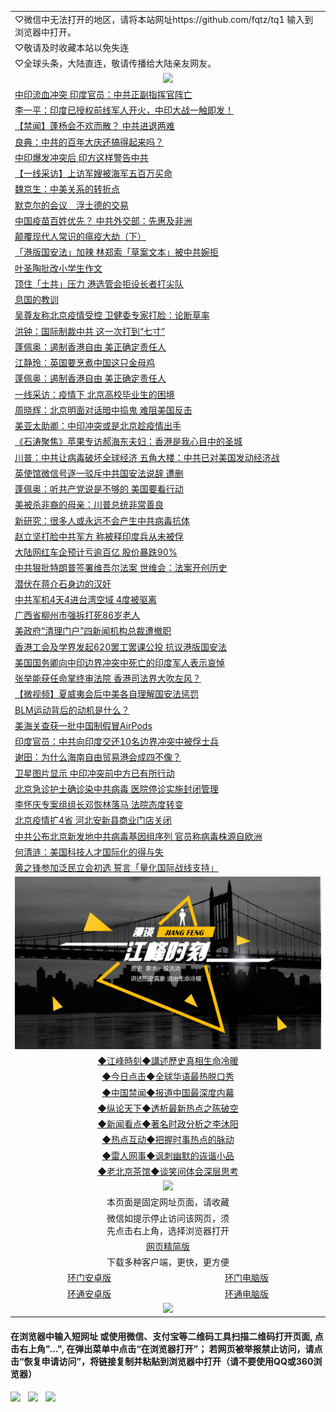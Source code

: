  <table>
 
<tr>
<td colspan="2" align=left>
♡微信中无法打开的地区，请将本站网址https://github.com/fqtz/tq1 输入到浏览器中打开。 
 </td>
</tr>
 <tr>
 <td colspan="2" align=left>
♡敬请及时收藏本站以免失连
 </td>
   <tr>
<td colspan="2" align=left>
♡全球头条，大陆直连，敬请传播给大陆亲友网友。
 </td>
</tr>


<tr>
    <td colspan="2" align=center><img src="https://cdn.jsdelivr.net/gh/gyoupiodf/im1/%E7%BD%91%E9%97%A8%E6%96%B0%E9%97%BB1.jpg"></td>
 </tr>
<tr><td colspan="2" align="left"><a href="https://qeb.xfthy.casa/?name=c1187255&key=xcyufvbtjvhwwrpc&from=gy2">中印流血冲突 印度官员：中共正副指挥官阵亡</a></td></tr>
<tr><td colspan="2" align="left"><a href="https://qeb.xfthy.casa/?name=c1187356&key=xcyufvbtjvhwwrpc&from=gy2">李一平：印度已授权前线军人开火，中印大战一触即发！</a></td></tr>
<tr><td colspan="2" align="left"><a href="https://qeb.xfthy.casa/?name=c1187331&key=xcyufvbtjvhwwrpc&from=gy2">【禁闻】蓬杨会不欢而散？ 中共进退两难</a></td></tr>
<tr><td colspan="2" align="left"><a href="https://qeb.xfthy.casa/?name=c1187249&key=xcyufvbtjvhwwrpc&from=gy2">良典：中共的百年大庆还搞得起来吗？</a></td></tr>
<tr><td colspan="2" align="left"><a href="https://qeb.xfthy.casa/?name=c1187299&key=xcyufvbtjvhwwrpc&from=gy2">中印爆发冲突后 印方这样警告中共</a></td></tr>
<tr><td colspan="2" align="left"><a href="https://qeb.xfthy.casa/?name=c1187328&key=xcyufvbtjvhwwrpc&from=gy2">【一线采访】上访军嫂被海军五百万买命</a></td></tr>
<tr><td colspan="2" align="left"><a href="https://qeb.xfthy.casa/?name=c1187311&key=xcyufvbtjvhwwrpc&from=gy2">魏京生：中美关系的转折点</a></td></tr>
<tr><td colspan="2" align="left"><a href="https://qeb.xfthy.casa/?name=c1187323&key=xcyufvbtjvhwwrpc&from=gy2">默克尔的会议　浮士德的交易</a></td></tr>
<tr><td colspan="2" align="left"><a href="https://qeb.xfthy.casa/?name=c1187351&key=xcyufvbtjvhwwrpc&from=gy2">中国疫苗百姓优先？ 中共外交部：先惠及非洲</a></td></tr>
<tr><td colspan="2" align="left"><a href="https://qeb.xfthy.casa/?name=c1187293&key=xcyufvbtjvhwwrpc&from=gy2">颠覆现代人常识的瘟疫大劫（下）</a></td></tr>
<tr><td colspan="2" align="left"><a href="https://qeb.xfthy.casa/?name=c1187320&key=xcyufvbtjvhwwrpc&from=gy2">「港版国安法」加辣 林郑索「草案文本」被中共婉拒</a></td></tr>
<tr><td colspan="2" align="left"><a href="https://qeb.xfthy.casa/?name=c1187345&key=xcyufvbtjvhwwrpc&from=gy2">叶圣陶批改小学生作文</a></td></tr>
<tr><td colspan="2" align="left"><a href="https://qeb.xfthy.casa/?name=c1187321&key=xcyufvbtjvhwwrpc&from=gy2">顶住「土共」压力 港选管会拒设长者打尖队</a></td></tr>
<tr><td colspan="2" align="left"><a href="https://qeb.xfthy.casa/?name=c1187322&key=xcyufvbtjvhwwrpc&from=gy2">息国的教训</a></td></tr>
<tr><td colspan="2" align="left"><a href="https://qeb.xfthy.casa/?name=c1187330&key=xcyufvbtjvhwwrpc&from=gy2">吴尊友称北京疫情受控 卫健委专家打脸：论断草率</a></td></tr>
<tr><td colspan="2" align="left"><a href="https://qeb.xfthy.casa/?name=c1187294&key=xcyufvbtjvhwwrpc&from=gy2">洪钟：国际制裁中共 这一次打到“七寸”</a></td></tr>
<tr><td colspan="2" align="left"><a href="https://qeb.xfthy.casa/?name=c1187336&key=xcyufvbtjvhwwrpc&from=gy2">蓬佩奥：遏制香港自由 美正确定责任人</a></td></tr>
<tr><td colspan="2" align="left"><a href="https://qeb.xfthy.casa/?name=c1187310&key=xcyufvbtjvhwwrpc&from=gy2">江静玲：英国要烹煮中国这只金母鸡</a></td></tr>
<tr><td colspan="2" align="left"><a href="https://qeb.xfthy.casa/?name=c1187280&key=xcyufvbtjvhwwrpc&from=gy2">蓬佩奥：遏制香港自由 美正确定责任人</a></td></tr>
<tr><td colspan="2" align="left"><a href="https://qeb.xfthy.casa/?name=c1187343&key=xcyufvbtjvhwwrpc&from=gy2">一线采访：疫情下 北京高校毕业生的困境</a></td></tr>
<tr><td colspan="2" align="left"><a href="https://qeb.xfthy.casa/?name=c1187275&key=xcyufvbtjvhwwrpc&from=gy2">周晓辉：北京明面对话暗中捣鬼 难阻美国反击</a></td></tr>
<tr><td colspan="2" align="left"><a href="https://qeb.xfthy.casa/?name=c1187309&key=xcyufvbtjvhwwrpc&from=gy2">美亚太助卿：中印冲突或是北京趁疫情出手</a></td></tr>
<tr><td colspan="2" align="left"><a href="https://qeb.xfthy.casa/?name=c1187357&key=xcyufvbtjvhwwrpc&from=gy2">《石涛聚焦》苹果专访郝海东夫妇：香港是我心目中的圣城</a></td></tr>
<tr><td colspan="2" align="left"><a href="https://qeb.xfthy.casa/?name=c1187340&key=xcyufvbtjvhwwrpc&from=gy2">川普：中共让病毒破坏全球经济 五角大楼：中共已对美国发动经济战</a></td></tr>
<tr><td colspan="2" align="left"><a href="https://qeb.xfthy.casa/?name=c1187344&key=xcyufvbtjvhwwrpc&from=gy2">英使馆微信号逐一驳斥中共国安法说辞 遭删</a></td></tr>
<tr><td colspan="2" align="left"><a href="https://qeb.xfthy.casa/?name=c1187350&key=xcyufvbtjvhwwrpc&from=gy2">蓬佩奥：听共产党说是不够的 美国要看行动</a></td></tr>
<tr><td colspan="2" align="left"><a href="https://qeb.xfthy.casa/?name=c1187337&key=xcyufvbtjvhwwrpc&from=gy2">美被杀非裔的母亲：川普总统非常善良</a></td></tr>
<tr><td colspan="2" align="left"><a href="https://qeb.xfthy.casa/?name=c1187297&key=xcyufvbtjvhwwrpc&from=gy2">新研究：很多人或永远不会产生中共病毒抗体</a></td></tr>
<tr><td colspan="2" align="left"><a href="https://qeb.xfthy.casa/?name=c1187260&key=xcyufvbtjvhwwrpc&from=gy2">赵立坚打脸中共军方 称被释印度兵从未被俘</a></td></tr>
<tr><td colspan="2" align="left"><a href="https://qeb.xfthy.casa/?name=c1187300&key=xcyufvbtjvhwwrpc&from=gy2">大陆网红车企预计亏逾百亿 股价暴跌90%</a></td></tr>
<tr><td colspan="2" align="left"><a href="https://qeb.xfthy.casa/?name=c1187316&key=xcyufvbtjvhwwrpc&from=gy2">中共狠批特朗普签署维吾尔法案 世维会：法案开创历史</a></td></tr>
<tr><td colspan="2" align="left"><a href="https://qeb.xfthy.casa/?name=c1187358&key=xcyufvbtjvhwwrpc&from=gy2">潜伏在蒋介石身边的汉奸</a></td></tr>
<tr><td colspan="2" align="left"><a href="https://qeb.xfthy.casa/?name=c1187308&key=xcyufvbtjvhwwrpc&from=gy2">中共军机4天4进台湾空域 4度被驱离</a></td></tr>
<tr><td colspan="2" align="left"><a href="https://qeb.xfthy.casa/?name=c1187342&key=xcyufvbtjvhwwrpc&from=gy2">广西省柳州市强拆打死86岁老人</a></td></tr>
<tr><td colspan="2" align="left"><a href="https://qeb.xfthy.casa/?name=c1187296&key=xcyufvbtjvhwwrpc&from=gy2">美政府“清理门户”四新闻机构总裁遭撤职</a></td></tr>
<tr><td colspan="2" align="left"><a href="https://qeb.xfthy.casa/?name=c1187301&key=xcyufvbtjvhwwrpc&from=gy2">香港工会及学界发起620罢工罢课公投 抗议港版国安法</a></td></tr>
<tr><td colspan="2" align="left"><a href="https://qeb.xfthy.casa/?name=c1187314&key=xcyufvbtjvhwwrpc&from=gy2">美国国务卿向中印边界冲突中死亡的印度军人表示哀悼</a></td></tr>
<tr><td colspan="2" align="left"><a href="https://qeb.xfthy.casa/?name=c1187318&key=xcyufvbtjvhwwrpc&from=gy2">张举能获任命掌终审法院 香港司法界大吹左风？</a></td></tr>
<tr><td colspan="2" align="left"><a href="https://qeb.xfthy.casa/?name=c1187333&key=xcyufvbtjvhwwrpc&from=gy2">【微视频】夏威夷会后中美各自理解国安法惩罚</a></td></tr>
<tr><td colspan="2" align="left"><a href="https://qeb.xfthy.casa/?name=c1187339&key=xcyufvbtjvhwwrpc&from=gy2">BLM运动背后的动机是什么？</a></td></tr>
<tr><td colspan="2" align="left"><a href="https://qeb.xfthy.casa/?name=c1187335&key=xcyufvbtjvhwwrpc&from=gy2">美海关查获一批中国制假冒AirPods</a></td></tr>
<tr><td colspan="2" align="left"><a href="https://qeb.xfthy.casa/?name=c1187271&key=xcyufvbtjvhwwrpc&from=gy2">印度官员：中共向印度交还10名边界冲突中被俘士兵</a></td></tr>
<tr><td colspan="2" align="left"><a href="https://qeb.xfthy.casa/?name=c1187302&key=xcyufvbtjvhwwrpc&from=gy2">谢田：为什么海南自由贸易港会成四不像？</a></td></tr>
<tr><td colspan="2" align="left"><a href="https://qeb.xfthy.casa/?name=c1187305&key=xcyufvbtjvhwwrpc&from=gy2">卫星图片显示 中印冲突前中方已有所行动</a></td></tr>
<tr><td colspan="2" align="left"><a href="https://qeb.xfthy.casa/?name=c1187295&key=xcyufvbtjvhwwrpc&from=gy2">北京急诊护士确诊染中共病毒 医院停诊实施封闭管理</a></td></tr>
<tr><td colspan="2" align="left"><a href="https://qeb.xfthy.casa/?name=c1187307&key=xcyufvbtjvhwwrpc&from=gy2">李怀庆专案组组长邓恢林落马 法院态度转变</a></td></tr>
<tr><td colspan="2" align="left"><a href="https://qeb.xfthy.casa/?name=c1187298&key=xcyufvbtjvhwwrpc&from=gy2">北京疫情扩4省 河北安新县商业门店关闭</a></td></tr>
<tr><td colspan="2" align="left"><a href="https://qeb.xfthy.casa/?name=c1187313&key=xcyufvbtjvhwwrpc&from=gy2">中共公布北京新发地中共病毒基因组序列 官员称病毒株源自欧洲</a></td></tr>
<tr><td colspan="2" align="left"><a href="https://qeb.xfthy.casa/?name=c1187292&key=xcyufvbtjvhwwrpc&from=gy2">何清涟：美国科技人才国际化的得与失</a></td></tr>
<tr><td colspan="2" align="left"><a href="https://qeb.xfthy.casa/?name=c1187319&key=xcyufvbtjvhwwrpc&from=gy2">黄之锋参加泛民立会初选 誓言「量化国际战线支持」</a></td></tr>

 <tr>
   <td colspan="2" align=center><img src="https://github.com/gyoupiodf/im1/blob/master/jf-1.jpg"></td>
  </tr>
   <tr>
   <td colspan="2" align=center> 
<a href="https://xdihm.casa/oo.aspx?name=c922850&key=sdxhftoyfkhpuaxy&from=gy2&tag=9877">◆江峰時刻◆講述歷史真相生命冷暖</a><br/>
    </td>
  </tr>
   <tr>
   <td colspan="2" align=center> 
<a href="https://xdihm.casa/oo.aspx?name=c816850&key=sdxhftoyfkhpuaxy&from=gy2&tag=9877">◆今日点击◆全球华语最热脱口秀</a><br/>
    </td>
  </tr>
  <tr>
  <td colspan="2" align=center>
<a href="https://xdihm.casa/oo.aspx?name=c816860&key=sdxhftoyfkhpuaxy&from=gy2&tag=99733110">◆中国禁闻◆报道中国最深度内幕</a><br/>
   </tr>
  <tr>
     <td colspan="2" align=center>
<a href="https://xdihm.casa/oo.aspx?name=c816855&key=sdxhftoyfkhpuaxy&from=gy2&tag=997110">◆纵论天下◆透析最新热点之陈破空</a><br/>
   </tr>
   <tr>
      <td colspan="2" align=center>
<a href="https://xdihm.casa/oo.aspx?name=c838308&key=sdxhftoyfkhpuaxy&from=gy2&tag=9973110">◆新闻看点◆著名时政分析之李沐阳</a><br/>
   </tr>
   <tr>
     <td colspan="2" align=center>
<a href="https://xdihm.casa/oo.aspx?name=c816852&key=sdxhftoyfkhpuaxy&from=gy2&tag=9733110">◆热点互动◆把握时事热点的脉动</a><br/>
   </tr>
   <tr>
      <td colspan="2" align=center>
<a href="https://xdihm.casa/oo.aspx?name=c816694&key=sdxhftoyfkhpuaxy&from=gy2&tag=93310">◆雷人网事◆讽刺幽默的诙谐小品</a><br/>
   </tr>
   <tr>
    <td colspan="2" align=center>
<a href="https://xdihm.casa/oo.aspx?name=c816650&key=sdxhftoyfkhpuaxy&from=gy2&tag=9973110">◆老北京茶馆◆谈笑间体会深层思考</a><br/>
   </tr>

  <tr>
    <td colspan="2" align="center"><img src="https://cdn.jsdelivr.net/gh/opipe/up/oGate65.jpg"/></td>
  </tr>
  <tr>
    <td colspan="2" align="center">本页面是固定网址页面，请收藏</td>
  <tr>
  <tr>
    <td colspan="2" align="center">微信如提示停止访问该网页，须<br/>先点击右上角，选择浏览器打开</td>
  <tr>
  <tr>
    <td colspan="2" align="center"><a href="https://gitcdn.xyz/cdn/otiny/up/master/show004.htm">网页精简版</a></td>
  </tr>
  <tr>
    <td colspan="2" align="center">下载多种客户端，更快，更方便</td>
  <tr>
  <tr>
    <td align="center"><a href="https://cdn.jsdelivr.net/gh/opipe/up/oGatea.apk">环门安卓版</a></td>
    <td align="center"><a href="https://cdn.jsdelivr.net/gh/opipe/up/oGate.zip">环门电脑版</a></td>
  </tr>
  <tr>
    <td align="center"><a href="https://cdn.jsdelivr.net/gh/opipe/up/oPipe.apk">环通安卓版</a></td>
    <td align="center"><a href="https://raw.githubusercontent.com/opipe/up/master/oPipe.zip">环通电脑版</a></td>
  </tr>
  <tr>
    <td colspan="2" align="center"><img src="https://cdn.jsdelivr.net/gh/opipe/up/oGate640.jpg"/></td>
  </tr>
</table>

#### 在浏览器中输入短网址 或使用微信、支付宝等二维码工具扫描二维码打开页面, 点击右上角"...", 在弹出菜单中点击“在浏览器打开”； 若网页被举报禁止访问，请点击“恢复申请访问”，将链接复制并粘贴到浏览器中打开（请不要使用QQ或360浏览器）

<img src="https://raw.githubusercontent.com/gfw-breaker/banned-news/master/scripts/img/1.png" width="260px"/> &nbsp; <img src="https://raw.githubusercontent.com/gfw-breaker/banned-news/master/scripts/img/2.png" width="260px"/> &nbsp; <img src="https://raw.githubusercontent.com/gfw-breaker/banned-news/master/scripts/img/3.png" width="260px"/>&nbsp;
